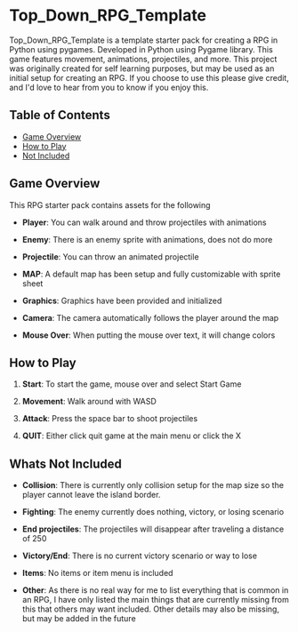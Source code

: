# Top_Down_RPG_Template

Top_Down_RPG_Template is a template starter pack for creating a RPG in Python using pygames.
Developed in Python using Pygame library. This game features movement, animations, projectiles, and more.
This project was originally created for self learning purposes, but may be used as an initial setup for creating an RPG.
If you choose to use this please give credit, and I'd love to hear from you to know if you enjoy this.

## Table of Contents

- [Game Overview](#game-overview)
- [How to Play](#how-to-play)
- [Not Included](#whats-not-included)

## Game Overview

This RPG starter pack contains assets for the following

- **Player**: You can walk around and throw projectiles with animations
  
- **Enemy**: There is an enemy sprite with animations, does not do more
  
- **Projectile**: You can throw an animated projectile
  
- **MAP**: A default map has been setup and fully customizable with sprite sheet
  
- **Graphics**: Graphics have been provided and initialized
  
- **Camera**: The camera automatically follows the player around the map

- **Mouse Over**: When putting the mouse over text, it will change colors

## How to Play

1. **Start**: To start the game, mouse over and select Start Game
   
2. **Movement**: Walk around with WASD

3. **Attack**: Press the space bar to shoot projectiles

4. **QUIT**: Either click quit game at the main menu or click the X

## Whats Not Included

- **Collision**: There is currently only collision setup for the map size so the player cannot leave the island border.

- **Fighting**: The enemy currently does nothing, victory, or losing scenario

- **End projectiles**: The projectiles will disappear after traveling a distance of 250

- **Victory/End**: There is no current victory scenario or way to lose

- **Items**: No items or item menu is included

- **Other**: As there is no real way for me to list everything that is common
            in an RPG, I have only listed the main things that are currently
            missing from this that others may want included. Other details may
            also be missing, but may be added in the future

